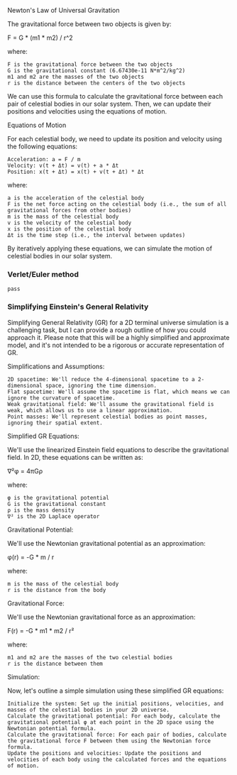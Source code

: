 Newton's Law of Universal Gravitation

The gravitational force between two objects is given by:

F = G * (m1 * m2) / r^2

where:

    F is the gravitational force between the two objects
    G is the gravitational constant (6.67430e-11 N*m^2/kg^2)
    m1 and m2 are the masses of the two objects
    r is the distance between the centers of the two objects

We can use this formula to calculate the gravitational force between each pair of celestial bodies in our solar system. Then, we can update their positions and velocities using the equations of motion.

Equations of Motion

For each celestial body, we need to update its position and velocity using the following equations:

    Acceleration: a = F / m
    Velocity: v(t + Δt) = v(t) + a * Δt
    Position: x(t + Δt) = x(t) + v(t + Δt) * Δt

where:

    a is the acceleration of the celestial body
    F is the net force acting on the celestial body (i.e., the sum of all gravitational forces from other bodies)
    m is the mass of the celestial body
    v is the velocity of the celestial body
    x is the position of the celestial body
    Δt is the time step (i.e., the interval between updates)

By iteratively applying these equations, we can simulate the motion of celestial bodies in our solar system.


### Verlet/Euler method
    pass

### Simplifying Einstein's General Relativity

Simplifying General Relativity (GR) for a 2D terminal universe simulation is a challenging task, but I can provide a rough outline of how you could approach it. Please note that this will be a highly simplified and approximate model, and it's not intended to be a rigorous or accurate representation of GR.

Simplifications and Assumptions:

    2D spacetime: We'll reduce the 4-dimensional spacetime to a 2-dimensional space, ignoring the time dimension.
    Flat spacetime: We'll assume the spacetime is flat, which means we can ignore the curvature of spacetime.
    Weak gravitational field: We'll assume the gravitational field is weak, which allows us to use a linear approximation.
    Point masses: We'll represent celestial bodies as point masses, ignoring their spatial extent.

Simplified GR Equations:

We'll use the linearized Einstein field equations to describe the gravitational field. In 2D, these equations can be written as:

∇²φ = 4πGρ

where:

    φ is the gravitational potential
    G is the gravitational constant
    ρ is the mass density
    ∇² is the 2D Laplace operator

Gravitational Potential:

We'll use the Newtonian gravitational potential as an approximation:

φ(r) = -G * m / r

where:

    m is the mass of the celestial body
    r is the distance from the body

Gravitational Force:

We'll use the Newtonian gravitational force as an approximation:

F(r) = -G * m1 * m2 / r²

where:

    m1 and m2 are the masses of the two celestial bodies
    r is the distance between them

Simulation:

Now, let's outline a simple simulation using these simplified GR equations:

    Initialize the system: Set up the initial positions, velocities, and masses of the celestial bodies in your 2D universe.
    Calculate the gravitational potential: For each body, calculate the gravitational potential φ at each point in the 2D space using the Newtonian potential formula.
    Calculate the gravitational force: For each pair of bodies, calculate the gravitational force F between them using the Newtonian force formula.
    Update the positions and velocities: Update the positions and velocities of each body using the calculated forces and the equations of motion.
